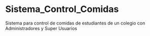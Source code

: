 # Sistema_Control_Comidas
Sistema para control de comidas de estudiantes de un colegio con Administradores y Super Usuarios
